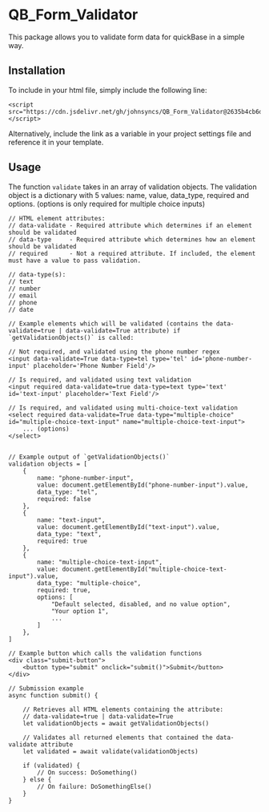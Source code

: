 # QB_Form_Validator

This package allows you to validate form data for quickBase in a simple way.

## Installation
To include in your html file, simply include the following line:

    <script src="https://cdn.jsdelivr.net/gh/johnsyncs/QB_Form_Validator@2635b4cb6d0db067fb6e59ea01875bd63a0dcd52/QB_Form_Validator.js"></script>

Alternatively, include the link as a variable in your project settings file and reference it in your template.

## Usage
The function `validate` takes in an array of validation objects. The validation object is a dictionary with 5 values: name, value, data_type, required and options. (options is only required for multiple choice inputs)

    // HTML element attributes:
    // data-validate - Required attribute which determines if an element should be validated
    // data-type     - Required attribute which determines how an element should be validated
    // required      - Not a required attribute. If included, the element must have a value to pass validation.
    
    // data-type(s):
    // text
    // number
    // email
    // phone
    // date
    
    // Example elements which will be validated (contains the data-validate=true | data-validate=True attribute) if `getValidationObjects()` is called:
    
    // Not required, and validated using the phone number regex
    <input data-validate=True data-type=tel type='tel' id='phone-number-input' placeholder='Phone Number Field'/>
    
    // Is required, and validated using text validation
    <input required data-validate=true data-type=text type='text' id='text-input' placeholder='Text Field'/>
    
    // Is required, and validated using multi-choice-text validation
    <select required data-validate=True data-type="multiple-choice" id="multiple-choice-text-input" name="multiple-choice-text-input">
        ... (options)
    </select>
    
    
    // Example output of `getValidationObjects()`
    validation objects = [
        {
            name: "phone-number-input",
            value: document.getElementById("phone-number-input").value,
            data_type: "tel",
            required: false
        },
        {
            name: "text-input",
            value: document.getElementById("text-input").value,
            data_type: "text",
            required: true
        },
        {
            name: "multiple-choice-text-input",
            value: document.getElementById("multiple-choice-text-input").value,
            data_type: "multiple-choice",
            required: true,
            options: [
                "Default selected, disabled, and no value option",
                "Your option 1",
                ...
            ]
        },
    ]
    
    // Example button which calls the validation functions
    <div class="submit-button">
        <button type="submit" onclick="submit()">Submit</button>
    </div>

    // Submission example
    async function submit() {
    
        // Retrieves all HTML elements containing the attribute:
        // data-validate=true | data-validate=True
        let validationObjects = await getValidationObjects()
        
        // Validates all returned elements that contained the data-validate attribute
        let validated = await validate(validationObjects)
        
        if (validated) {
            // On success: DoSomething()
        } else {
            // On failure: DoSomethingElse()
        }
    }
